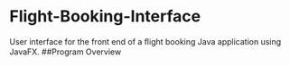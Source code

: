 # Flight-Booking-Interface
 User interface for the front end of a ﬂight booking Java application using JavaFX.
##Program Overview
